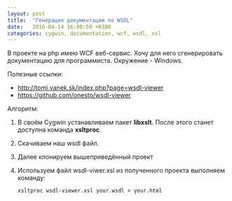 ```yaml
---
layout: post
title:  "Генерация документации по WSDL"
date:   2016-04-14 16:00:59 +0300
categories: cygwin, documentation, wcf, wsdl, xsl
---
```


В проекте на php имею WCF веб-сервис. Хочу для него сгенерировать документацию для программиста. Окружение - Windows.

Полезные ссылки:

- <http://tomi.vanek.sk/index.php?page=wsdl-viewer>
- <https://github.com/onesto/wsdl-viewer>

Алгоритм:

 1. В своём Cygwin устанавливаем пакет **libxslt**. После этого станет доступна команда **xsltproc**.
 1. Скачиваем наш wsdl файл.
 1. Далее клонируем вышеприведённый проект
 1. Используем файл wsdl-viwer.xsl из полученного проекта выполняем команду:
    
    ```xsltproc wsdl-viewer.xsl your.wsdl > your.html```

